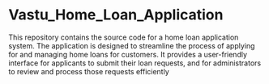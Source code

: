 # Vastu_Home_Loan_Application
This repository contains the source code for a home loan application system. The application is designed to streamline the process of applying for and managing home loans for customers. It provides a user-friendly interface for applicants to submit their loan requests, and for administrators to review and process those requests efficiently
